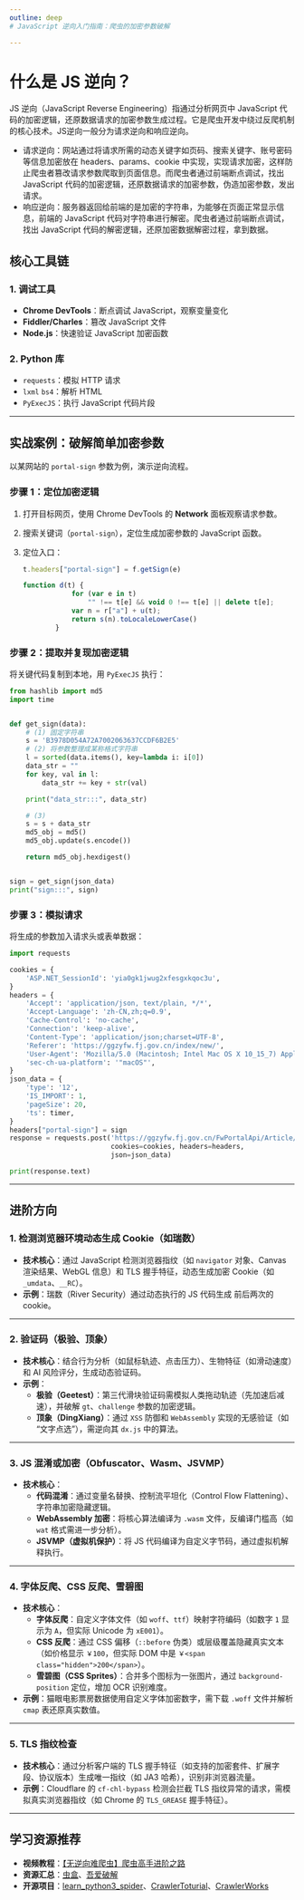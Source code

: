 ```yaml
---
outline: deep
# JavaScript 逆向入门指南：爬虫的加密参数破解

---
```


# 什么是 JS 逆向？

JS 逆向（JavaScript Reverse Engineering）指通过分析网页中 JavaScript 代码的加密逻辑，还原数据请求的加密参数生成过程。它是爬虫开发中绕过反爬机制的核心技术。JS逆向一般分为请求逆向和响应逆向。

- 请求逆向：网站通过将请求所需的动态关键字如页码、搜索关键字、账号密码等信息加密放在 headers、params、cookie 中实现，实现请求加密，这样防止爬虫者篡改请求参数爬取到页面信息。而爬虫者通过前端断点调试，找出 JavaScript 代码的加密逻辑，还原数据请求的加密参数，伪造加密参数，发出请求。
- 响应逆向：服务器返回给前端的是加密的字符串，为能够在页面正常显示信息，前端的 JavaScript 代码对字符串进行解密。爬虫者通过前端断点调试，找出 JavaScript 代码的解密逻辑，还原加密数据解密过程，拿到数据。

## 核心工具链

### 1. **调试工具**

- **Chrome DevTools**：断点调试 JavaScript，观察变量变化
- **Fiddler/Charles**：篡改 JavaScript 文件
- **Node.js**：快速验证 JavaScript 加密函数

### 2. **Python 库**

- `requests`：模拟 HTTP 请求
- `lxml` `bs4`：解析 HTML
- `PyExecJS`：执行 JavaScript 代码片段

---

## 实战案例：破解简单加密参数

以某网站的 `portal-sign` 参数为例，演示逆向流程。

### 步骤 1：定位加密逻辑

1. 打开目标网页，使用 Chrome DevTools 的 **Network** 面板观察请求参数。

2. 搜索关键词（`portal-sign`），定位生成加密参数的 JavaScript 函数。

3. 定位入口：

   ```js
   t.headers["portal-sign"] = f.getSign(e)
   ```

   ```js
   function d(t) {
               for (var e in t)
                   "" !== t[e] && void 0 !== t[e] || delete t[e];
               var n = r["a"] + u(t);
               return s(n).toLocaleLowerCase()
           }
   ```

### 步骤 2：提取并复现加密逻辑

将关键代码复制到本地，用 `PyExecJS` 执行：

```python
from hashlib import md5
import time


def get_sign(data):
    # (1) 固定字符串
    s = 'B3978D054A72A7002063637CCDF6B2E5'
    # (2) 将参数整理成某称格式字符串
    l = sorted(data.items(), key=lambda i: i[0])
    data_str = ""
    for key, val in l:
        data_str += key + str(val)

    print("data_str:::", data_str)

    # (3)
    s = s + data_str
    md5_obj = md5()
    md5_obj.update(s.encode())

    return md5_obj.hexdigest()


sign = get_sign(json_data)
print("sign:::", sign)
```

### 步骤 3：模拟请求

将生成的参数加入请求头或表单数据：

```python
import requests

cookies = {
    'ASP.NET_SessionId': 'yia0gk1jwug2xfesgxkqoc3u',
}
headers = {
    'Accept': 'application/json, text/plain, */*',
    'Accept-Language': 'zh-CN,zh;q=0.9',
    'Cache-Control': 'no-cache',
    'Connection': 'keep-alive',
    'Content-Type': 'application/json;charset=UTF-8',
    'Referer': 'https://ggzyfw.fj.gov.cn/index/new/',
    'User-Agent': 'Mozilla/5.0 (Macintosh; Intel Mac OS X 10_15_7) AppleWebKit/537.36 (KHTML, like Gecko) Chrome/126.0.0.0 Safari/537.36',
    'sec-ch-ua-platform': '"macOS"',
}
json_data = {
    'type': '12',
    'IS_IMPORT': 1,
    'pageSize': 20,
    'ts': timer,
}
headers["portal-sign"] = sign
response = requests.post('https://ggzyfw.fj.gov.cn/FwPortalApi/Article/PageList', 
                         cookies=cookies, headers=headers,
                         json=json_data)

print(response.text)
```

---

## 进阶方向

### 1. 检测浏览器环境动态生成 Cookie（如瑞数）

- **技术核心**：通过 JavaScript 检测浏览器指纹（如 `navigator` 对象、Canvas 渲染结果、WebGL 信息）和 TLS 握手特征，动态生成加密 Cookie（如 `_umdata`、`__RC`）。  
- **示例**：瑞数（River Security）通过动态执行的 JS 代码生成 前后两次的cookie。

---

### **2. 验证码（极验、顶象）**

- **技术核心**：结合行为分析（如鼠标轨迹、点击压力）、生物特征（如滑动速度）和 AI 风险评分，生成动态验证码。  
- **示例**：  
  - **极验（Geetest）**：第三代滑块验证码需模拟人类拖动轨迹（先加速后减速），并破解 `gt`、`challenge` 参数的加密逻辑。  
  - **顶象（DingXiang）**：通过 `XSS` 防御和 `WebAssembly` 实现的无感验证（如 “文字点选”），需逆向其 `dx.js` 中的算法。

---

### **3. JS 混淆或加密（Obfuscator、Wasm、JSVMP）**

- **技术核心**：  
  - **代码混淆**：通过变量名替换、控制流平坦化（Control Flow Flattening）、字符串加密隐藏逻辑。  
  - **WebAssembly 加密**：将核心算法编译为 `.wasm` 文件，反编译门槛高（如 `wat` 格式需进一步分析）。  
  - **JSVMP（虚拟机保护）**：将 JS 代码编译为自定义字节码，通过虚拟机解释执行。  

---

### **4. 字体反爬、CSS 反爬、雪碧图**

- **技术核心**：  
  - **字体反爬**：自定义字体文件（如 `woff`、`ttf`）映射字符编码（如数字 `1` 显示为 `A`，但实际 Unicode 为 `xE001`）。  
  - **CSS 反爬**：通过 CSS 偏移（`::before` 伪类）或层级覆盖隐藏真实文本（如价格显示 `￥100`，但实际 DOM 中是 `￥<span class="hidden">200</span>`）。  
  - **雪碧图（CSS Sprites）**：合并多个图标为一张图片，通过 `background-position` 定位，增加 OCR 识别难度。  
- **示例**：猫眼电影票房数据使用自定义字体加密数字，需下载 `.woff` 文件并解析 `cmap` 表还原真实数值。

---

### **5. TLS 指纹检查**

- **技术核心**：通过分析客户端的 TLS 握手特征（如支持的加密套件、扩展字段、协议版本）生成唯一指纹（如 JA3 哈希），识别非浏览器流量。  
- **示例**：Cloudflare 的 `cf-chl-bypass` 检测会拦截 TLS 指纹异常的请求，需模拟真实浏览器指纹（如 Chrome 的 `TLS_GREASE` 握手特征）。

---

## 学习资源推荐

- **视频教程**：[【无逆向难爬虫】爬虫高手进阶之路](https://www.bilibili.com/video/BV1TC1jYmEve/?spm_id_from=333.337.search-card.all.click&vd_source=71beaef8d872c2161ac554f70f830f20)
- **资源汇总**：[虫盒](https://spiderbox.cn/)、[吾爱破解](https://www.52pojie.cn/)
- **开源项目**：[learn_python3_spider](https://github.com/wistbean/learn_python3_spider)、[CrawlerToturial](https://github.com/NanmiCoder/CrawlerTutorial)、[CrawlerWorks](https://github.com/CycloneMind/CrawlerWorks)
